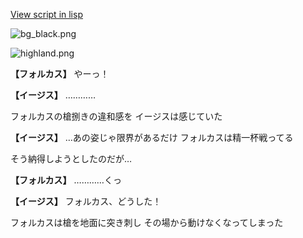 [View script in lisp](../scripts/202309033.txt)

![bg_black.png](../images/backgrounds/bg_black.png)

![highland.png](../images/backgrounds/highland.png)

**【フォルカス】**
やーっ！

**【イージス】**
…………

フォルカスの槍捌きの違和感を
イージスは感じていた

**【イージス】**
…あの姿じゃ限界があるだけ
フォルカスは精一杯戦ってる

そう納得しようとしたのだが…

**【フォルカス】**
…………くっ

**【イージス】**
フォルカス、どうした！

フォルカスは槍を地面に突き刺し
その場から動けなくなってしまった
